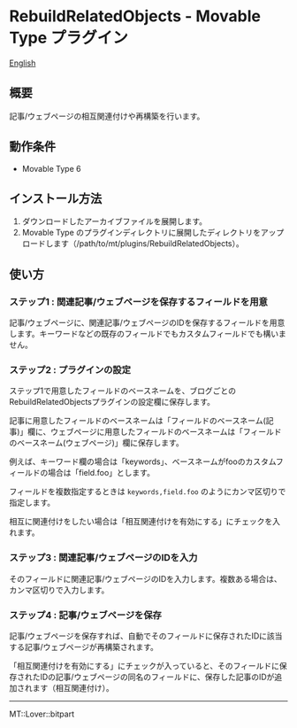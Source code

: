RebuildRelatedObjects - Movable Type プラグイン
=================

[English](README.md)

## 概要

記事/ウェブページの相互関連付けや再構築を行います。

## 動作条件

* Movable Type 6

## インストール方法

1. ダウンロードしたアーカイブファイルを展開します。
1. Movable Type のプラグインディレクトリに展開したディレクトリをアップロードします（/path/to/mt/plugins/RebuildRelatedObjects）。

## 使い方

### ステップ1 : 関連記事/ウェブページを保存するフィールドを用意

記事/ウェブページに、関連記事/ウェブページのIDを保存するフィールドを用意します。キーワードなどの既存のフィールドでもカスタムフィールドでも構いません。

### ステップ2 : プラグインの設定

ステップ1で用意したフィールドのベースネームを、ブログごとのRebuildRelatedObjectsプラグインの設定欄に保存します。

記事に用意したフィールドのベースネームは「フィールドのベースネーム(記事)」欄に、ウェブページに用意したフィールドのベースネームは「フィールドのベースネーム(ウェブページ)」欄に保存します。

例えば、キーワード欄の場合は「keywords」、ベースネームがfooのカスタムフィールドの場合は「field.foo」とします。

フィールドを複数指定するときは `keywords,field.foo` のようにカンマ区切りで指定します。

相互に関連付けをしたい場合は「相互関連付けを有効にする」にチェックを入れます。

### ステップ3 : 関連記事/ウェブページのIDを入力

そのフィールドに関連記事/ウェブページのIDを入力します。複数ある場合は、カンマ区切りで入力します。

### ステップ4 : 記事/ウェブページを保存

記事/ウェブページを保存すれば、自動でそのフィールドに保存されたIDに該当する記事/ウェブページが再構築されます。

「相互関連付けを有効にする」にチェックが入っていると、そのフィールドに保存されたIDの記事/ウェブページの同名のフィールドに、保存した記事のIDが追加されます（相互関連付け）。

---

MT::Lover::bitpart
